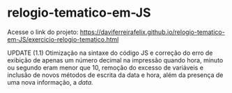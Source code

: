 # relogio-tematico-em-JS
Acesse o link do projeto: https://daviferreirafelix.github.io/relogio-tematico-em-JS/exercicio-relogio-tematico.html

UPDATE (1.1)
Otimização na sintaxe do código JS e correção do erro de exibição de apenas um número decimal na impressão quando hora, minuto ou segundo eram menor que 10, remoção do excesso de variáveis e inclusão de novos métodos de escrita da data e hora, além da presença de uma nova informação, a *data.* 
